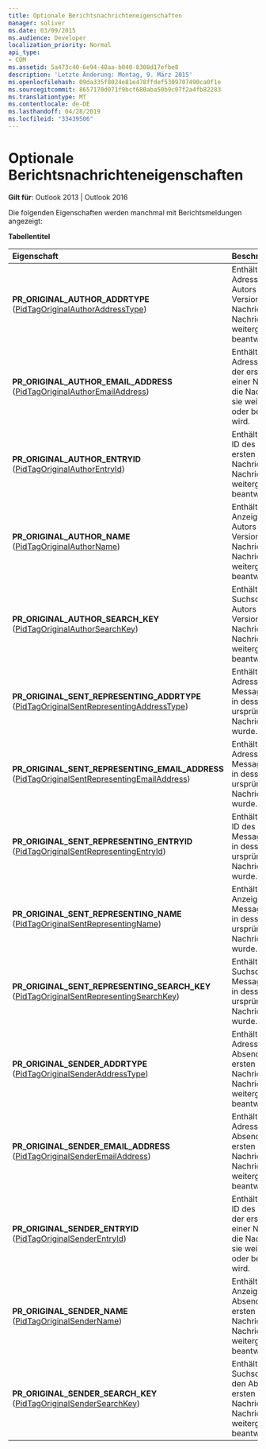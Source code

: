 ```yaml
---
title: Optionale Berichtsnachrichteneigenschaften
manager: soliver
ms.date: 03/09/2015
ms.audience: Developer
localization_priority: Normal
api_type:
- COM
ms.assetid: 5a473c40-6e94-48aa-b040-8308d17efbe8
description: 'Letzte Änderung: Montag, 9. März 2015'
ms.openlocfilehash: 09da335f8024e81e478ffdef5309707490ca0f1e
ms.sourcegitcommit: 8657170d071f9bcf680aba50b9c07f2a4fb82283
ms.translationtype: MT
ms.contentlocale: de-DE
ms.lasthandoff: 04/28/2019
ms.locfileid: "33439506"
---
```

# <a name="optional-report-message-properties"></a>Optionale Berichtsnachrichteneigenschaften

  
  
**Gilt für**: Outlook 2013 | Outlook 2016 
  
Die folgenden Eigenschaften werden manchmal mit Berichtsmeldungen angezeigt:
  
**Tabellentitel**

|**Eigenschaft**|**Beschreibung**|
|:-----|:-----|
|**PR_ORIGINAL_AUTHOR_ADDRTYPE** ([PidTagOriginalAuthorAddressType](pidtagoriginalauthoraddresstype-canonical-property.md))  <br/> |Enthält den Adresstyp des Autors der ersten Version einer Nachricht, d. h. die Nachricht, bevor sie weitergeleitet oder beantwortet wird.  <br/> |
|**PR_ORIGINAL_AUTHOR_EMAIL_ADDRESS** ([PidTagOriginalAuthorEmailAddress](pidtagoriginalauthoremailaddress-canonical-property.md))  <br/> |Enthält die E-Mail-Adresse des Autors der ersten Version einer Nachricht, d. h. die Nachricht, bevor sie weitergeleitet oder beantwortet wird.  <br/> |
|**PR_ORIGINAL_AUTHOR_ENTRYID** ([PidTagOriginalAuthorEntryId](pidtagoriginalauthorentryid-canonical-property.md))  <br/> |Enthält die Eintrags-ID des Autors der ersten Version einer Nachricht, d. h. die Nachricht, bevor sie weitergeleitet oder beantwortet wird.  <br/> |
|**PR_ORIGINAL_AUTHOR_NAME** ([PidTagOriginalAuthorName](pidtagoriginalauthorname-canonical-property.md))  <br/> |Enthält den Anzeigenamen des Autors der ersten Version einer Nachricht, d. h. die Nachricht, bevor sie weitergeleitet oder beantwortet wird.  <br/> |
|**PR_ORIGINAL_AUTHOR_SEARCH_KEY** ([PidTagOriginalAuthorSearchKey](pidtagoriginalauthorsearchkey-canonical-property.md))  <br/> |Enthält den Suchschlüssel des Autors der ersten Version einer Nachricht, d. h. die Nachricht, bevor sie weitergeleitet oder beantwortet wird.  <br/> |
|**PR_ORIGINAL_SENT_REPRESENTING_ADDRTYPE** ([PidTagOriginalSentRepresentingAddressType](pidtagoriginalsentrepresentingaddresstype-canonical-property.md))  <br/> |Enthält den Adresstyp des Messagingbenutzers, in dessen Auftrag die ursprüngliche Nachricht gesendet wurde.  <br/> |
|**PR_ORIGINAL_SENT_REPRESENTING_EMAIL_ADDRESS** ([PidTagOriginalSentRepresentingEmailAddress](pidtagoriginalsentrepresentingemailaddress-canonical-property.md))  <br/> |Enthält die E-Mail-Adresse des Messagingbenutzers, in dessen Auftrag die ursprüngliche Nachricht gesendet wurde.  <br/> |
|**PR_ORIGINAL_SENT_REPRESENTING_ENTRYID** ([PidTagOriginalSentRepresentingEntryId](pidtagoriginalsentrepresentingentryid-canonical-property.md))  <br/> |Enthält die Eintrags-ID des Messagingbenutzers, in dessen Auftrag die ursprüngliche Nachricht gesendet wurde.  <br/> |
|**PR_ORIGINAL_SENT_REPRESENTING_NAME** ([PidTagOriginalSentRepresentingName](pidtagoriginalsentrepresentingname-canonical-property.md))  <br/> |Enthält den Anzeigenamen des Messagingbenutzers, in dessen Auftrag die ursprüngliche Nachricht gesendet wurde.  <br/> |
|**PR_ORIGINAL_SENT_REPRESENTING_SEARCH_KEY** ([PidTagOriginalSentRepresentingSearchKey](pidtagoriginalsentrepresentingsearchkey-canonical-property.md))  <br/> |Enthält den Suchschlüssel des Messagingbenutzers, in dessen Auftrag die ursprüngliche Nachricht gesendet wurde.  <br/> |
|**PR_ORIGINAL_SENDER_ADDRTYPE** ([PidTagOriginalSenderAddressType](pidtagoriginalsenderaddresstype-canonical-property.md))  <br/> |Enthält den Adresstyp des Absenders der ersten Version einer Nachricht, d. h. die Nachricht, bevor sie weitergeleitet oder beantwortet wird.  <br/> |
|**PR_ORIGINAL_SENDER_EMAIL_ADDRESS** ([PidTagOriginalSenderEmailAddress](pidtagoriginalsenderemailaddress-canonical-property.md))  <br/> |Enthält die E-Mail-Adresse des Absenders der ersten Version einer Nachricht, d. h. die Nachricht, bevor sie weitergeleitet oder beantwortet wird.  <br/> |
|**PR_ORIGINAL_SENDER_ENTRYID** ([PidTagOriginalSenderEntryId](pidtagoriginalsenderentryid-canonical-property.md))  <br/> |Enthält die Eintrags-ID des Absenders der ersten Version einer Nachricht, d. h. die Nachricht, bevor sie weitergeleitet oder beantwortet wird.  <br/> |
|**PR_ORIGINAL_SENDER_NAME** ([PidTagOriginalSenderName](pidtagoriginalsendername-canonical-property.md))  <br/> |Enthält den Anzeigenamen des Absenders der ersten Version einer Nachricht, d. h. die Nachricht, bevor sie weitergeleitet oder beantwortet wird.  <br/> |
|**PR_ORIGINAL_SENDER_SEARCH_KEY** ([PidTagOriginalSenderSearchKey](pidtagoriginalsendersearchkey-canonical-property.md))  <br/> |Enthält den Suchschlüssel für den Absender der ersten Version einer Nachricht, d. h. die Nachricht, bevor sie weitergeleitet oder beantwortet wird.  <br/> |
   

